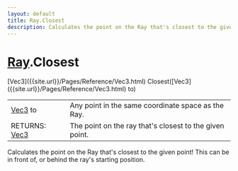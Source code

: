 ```yaml
---
layout: default
title: Ray.Closest
description: Calculates the point on the Ray that's closest to the given point! This can be in front of, or behind the ray's starting position.
---
```

# [Ray]({{site.url}}/Pages/Reference/Ray.html).Closest

<div class='signature' markdown='1'>
[Vec3]({{site.url}}/Pages/Reference/Vec3.html) Closest([Vec3]({{site.url}}/Pages/Reference/Vec3.html) to)
</div>

|  |  |
|--|--|
|[Vec3]({{site.url}}/Pages/Reference/Vec3.html) to|Any point in the same coordinate space as the              Ray.|
|RETURNS: [Vec3]({{site.url}}/Pages/Reference/Vec3.html)|The point on the ray that's closest to the given point.|

Calculates the point on the Ray that's closest to the
given point! This can be in front of, or behind the ray's
starting position.




